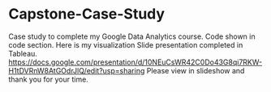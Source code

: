# Capstone-Case-Study
Case study to complete my Google Data Analytics course.
Code shown in code section.
Here is my visualization Slide presentation completed in Tableau.
https://docs.google.com/presentation/d/10NEuCsWR42C0Do43G8qi7RKW-H1tDVRnW8AtGOdrJlQ/edit?usp=sharing
Please view in slideshow and thank you for your time. 
